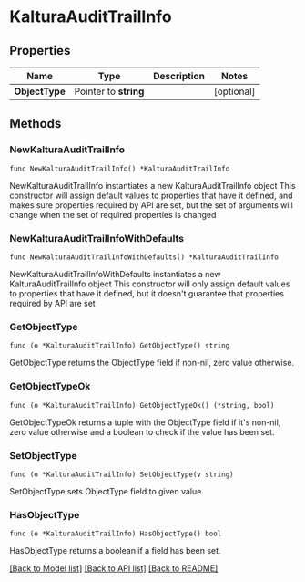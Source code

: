 # KalturaAuditTrailInfo

## Properties

Name | Type | Description | Notes
------------ | ------------- | ------------- | -------------
**ObjectType** | Pointer to **string** |  | [optional] 

## Methods

### NewKalturaAuditTrailInfo

`func NewKalturaAuditTrailInfo() *KalturaAuditTrailInfo`

NewKalturaAuditTrailInfo instantiates a new KalturaAuditTrailInfo object
This constructor will assign default values to properties that have it defined,
and makes sure properties required by API are set, but the set of arguments
will change when the set of required properties is changed

### NewKalturaAuditTrailInfoWithDefaults

`func NewKalturaAuditTrailInfoWithDefaults() *KalturaAuditTrailInfo`

NewKalturaAuditTrailInfoWithDefaults instantiates a new KalturaAuditTrailInfo object
This constructor will only assign default values to properties that have it defined,
but it doesn't guarantee that properties required by API are set

### GetObjectType

`func (o *KalturaAuditTrailInfo) GetObjectType() string`

GetObjectType returns the ObjectType field if non-nil, zero value otherwise.

### GetObjectTypeOk

`func (o *KalturaAuditTrailInfo) GetObjectTypeOk() (*string, bool)`

GetObjectTypeOk returns a tuple with the ObjectType field if it's non-nil, zero value otherwise
and a boolean to check if the value has been set.

### SetObjectType

`func (o *KalturaAuditTrailInfo) SetObjectType(v string)`

SetObjectType sets ObjectType field to given value.

### HasObjectType

`func (o *KalturaAuditTrailInfo) HasObjectType() bool`

HasObjectType returns a boolean if a field has been set.


[[Back to Model list]](../README.md#documentation-for-models) [[Back to API list]](../README.md#documentation-for-api-endpoints) [[Back to README]](../README.md)



